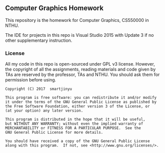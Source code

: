 ## Computer Graphics Homework

This repository is the homework for Computer Graphics, CS550000 in NTHU.

The IDE for projects in this repo is Visual Studio 2015 with Update 3 if no other supplementary instruction.

### License

All my code in this repo is open-sourced under GPL v3 license. However, the copyright of all the assignments, reading materials and code given by TAs are reserved by the professor, TAs and NTHU. You should ask them for permission before using.

    Copyright (C) 2017  smartjinyu
    
    This program is free software: you can redistribute it and/or modify
    it under the terms of the GNU General Public License as published by
    the Free Software Foundation, either version 3 of the License, or
    (at your option) any later version.

    This program is distributed in the hope that it will be useful,
    but WITHOUT ANY WARRANTY; without even the implied warranty of
    MERCHANTABILITY or FITNESS FOR A PARTICULAR PURPOSE.  See the
    GNU General Public License for more details.

    You should have received a copy of the GNU General Public License
    along with this program.  If not, see <http://www.gnu.org/licenses/>.
